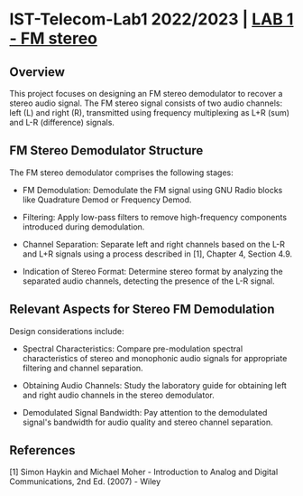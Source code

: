 # IST-Telecom-Lab1 2022/2023 | [LAB 1 - FM stereo](LAB_1_2022.pdf)

## Overview 
This project focuses on designing an FM stereo demodulator to recover a stereo audio signal. The FM stereo signal consists of two audio channels: left (L) and right (R), transmitted using frequency multiplexing as L+R (sum) and L-R (difference) signals.

## FM Stereo Demodulator Structure
The FM stereo demodulator comprises the following stages:

- FM Demodulation: Demodulate the FM signal using GNU Radio blocks like Quadrature Demod or Frequency Demod.

- Filtering: Apply low-pass filters to remove high-frequency components introduced during demodulation.

- Channel Separation: Separate left and right channels based on the L-R and L+R signals using a process described in [1], Chapter 4, Section 4.9.

- Indication of Stereo Format: Determine stereo format by analyzing the separated audio channels, detecting the presence of the L-R signal.

## Relevant Aspects for Stereo FM Demodulation
Design considerations include:

- Spectral Characteristics: Compare pre-modulation spectral characteristics of stereo and monophonic audio signals for appropriate filtering and channel separation.

- Obtaining Audio Channels: Study the laboratory guide for obtaining left and right audio channels in the stereo demodulator.

- Demodulated Signal Bandwidth: Pay attention to the demodulated signal's bandwidth for audio quality and stereo channel separation.

## References
[1] Simon Haykin and Michael Moher - Introduction to Analog and Digital Communications, 2nd Ed. (2007) - Wiley
